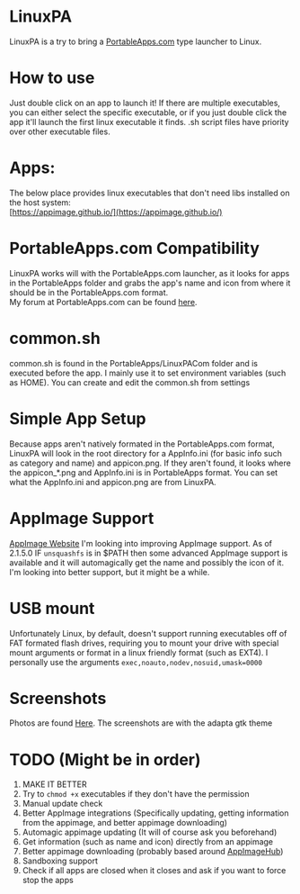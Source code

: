 # LinuxPA
LinuxPA is a try to bring a [PortableApps.com](http://portableapps.com) type launcher to Linux.  

# How to use
Just double click on an app to launch it! If there are multiple executables, you can either select the specific executable, or if you just double click the app it'll launch the first linux executable it finds. .sh script files have priority over other executable files.

# Apps:
The below place provides linux executables that don't need libs installed on the host system:  
[https://appimage.github.io/](https://appimage.github.io/)  

# PortableApps.com Compatibility
LinuxPA works will with the PortableApps.com launcher, as it looks for apps in the PortableApps folder and grabs the app's name and icon from where it should be in the PortableApps.com format.  
My forum at PortableApps.com can be found [here](http://portableapps.com/node/54998).  

# common.sh
common.sh is found in the PortableApps/LinuxPACom folder and is executed before the app. I mainly use it to set environment variables (such as HOME). You can create and edit the common.sh from settings  

# Simple App Setup
Because apps aren't natively formated in the PortableApps.com format, LinuxPA will look in the root directory for a AppInfo.ini (for basic info such as category and name) and appicon.png. If they aren't found, it looks where the appicon_\*.png and AppInfo.ini is in PortableApps format. You can set what the AppInfo.ini and appicon.png are from LinuxPA.  

# AppImage Support
[AppImage Website](http://appimage.org)
I'm looking into improving AppImage support. As of 2.1.5.0 IF `unsquashfs` is in $PATH then some advanced AppImage support is available and it will automagically get the name and possibly the icon of it. I'm looking into better support, but it might be a while.

# USB mount
Unfortunately Linux, by default, doesn't support running executables off of FAT formated flash drives, requiring you to mount your drive with special mount arguments or format in a linux friendly format (such as EXT4). I personally use the arguments `exec,noauto,nodev,nosuid,umask=0000`  

# Screenshots
Photos are found [Here](https://goo.gl/photos/VtBUL6DyZTMidj5n6). The screenshots are with the adapta gtk theme

# TODO (Might be in order)
1. MAKE IT BETTER  
1. Try to `chmod +x` executables if they don't have the permission
1. Manual update check   
1. Better AppImage integrations (Specifically updating, getting information from the appimage, and better appimage downloading)
1. Automagic appimage updating (It will of course ask you beforehand)
1. Get information (such as name and icon) directly from an appimage
1. Better appimage downloading (probably based around [AppImageHub](https://appimage.github.io/apps/))
1. Sandboxing support  
1. Check if all apps are closed when it closes and ask if you want to force stop the apps  
